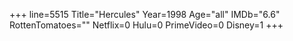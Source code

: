 +++
line=5515
Title="Hercules"
Year=1998
Age="all"
IMDb="6.6"
RottenTomatoes=""
Netflix=0
Hulu=0
PrimeVideo=0
Disney=1
+++

